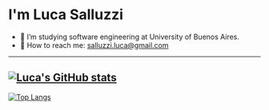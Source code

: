 # I'm Luca Salluzzi 


- 📖 I’m studying software engineering at University of Buenos Aires.
- 📧 How to reach me: salluzzi.luca@gmail.com
---

[![Luca's GitHub stats](https://github-readme-stats.vercel.app/api?username=salluzziluca&theme=dracula&count_private=true)](https://github.com/anuraghazra/github-readme-stats)
---
[![Top Langs](https://github-readme-stats.vercel.app/api/top-langs/?username=salluzziluca&count_private=true)](https://github.com/anuraghazra/github-readme-stats)


<!---
salluzziluca/salluzziluca is a ✨ special ✨ repository because its `README.md` (this file) appears on your GitHub profile.
You can click the Preview link to take a look at your changes.
--->
